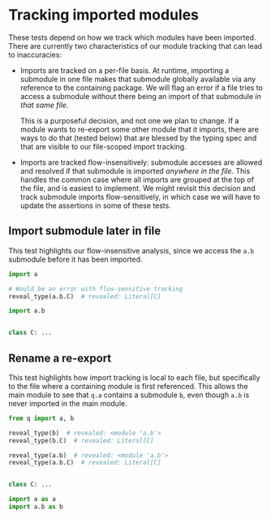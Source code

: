 # Tracking imported modules

These tests depend on how we track which modules have been imported. There are currently two
characteristics of our module tracking that can lead to inaccuracies:

- Imports are tracked on a per-file basis. At runtime, importing a submodule in one file makes that
    submodule globally available via any reference to the containing package. We will flag an error
    if a file tries to access a submodule without there being an import of that submodule _in that
    same file_.

    This is a purposeful decision, and not one we plan to change. If a module wants to re-export some
    other module that it imports, there are ways to do that (tested below) that are blessed by the
    typing spec and that are visible to our file-scoped import tracking.

- Imports are tracked flow-insensitively: submodule accesses are allowed and resolved if that
    submodule is imported _anywhere in the file_. This handles the common case where all imports are
    grouped at the top of the file, and is easiest to implement. We might revisit this decision and
    track submodule imports flow-sensitively, in which case we will have to update the assertions in
    some of these tests.

## Import submodule later in file

This test highlights our flow-insensitive analysis, since we access the `a.b` submodule before it
has been imported.

```py
import a

# Would be an error with flow-sensitive tracking
reveal_type(a.b.C)  # revealed: Literal[C]

import a.b
```

```py path=a/__init__.py
```

```py path=a/b.py
class C: ...
```

## Rename a re-export

This test highlights how import tracking is local to each file, but specifically to the file where a
containing module is first referenced. This allows the main module to see that `q.a` contains a
submodule `b`, even though `a.b` is never imported in the main module.

```py
from q import a, b

reveal_type(b)  # revealed: <module 'a.b'>
reveal_type(b.C)  # revealed: Literal[C]

reveal_type(a.b)  # revealed: <module 'a.b'>
reveal_type(a.b.C)  # revealed: Literal[C]
```

```py path=a/__init__.py
```

```py path=a/b.py
class C: ...
```

```py path=q.py
import a as a
import a.b as b
```
